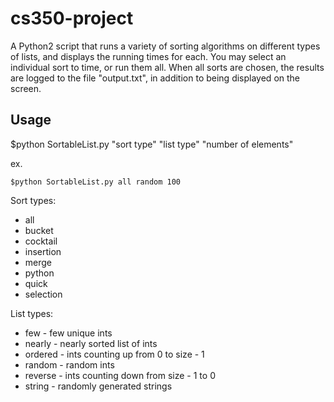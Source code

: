 # cs350-project
A Python2 script that runs a variety of sorting algorithms on different types of
lists, and displays the running times for each. You may select an individual
sort to time, or run them all. When all sorts are chosen, the results are
logged to the file "output.txt", in addition to being displayed on the screen.

## Usage
$python SortableList.py "sort type" "list type" "number of elements"

ex.

    $python SortableList.py all random 100

Sort types:
 * all
 * bucket
 * cocktail
 * insertion
 * merge
 * python
 * quick
 * selection

List types:
 * few - few unique ints
 * nearly - nearly sorted list of ints
 * ordered - ints counting up from 0 to size - 1
 * random - random ints
 * reverse - ints counting down from size - 1 to 0
 * string - randomly generated strings
